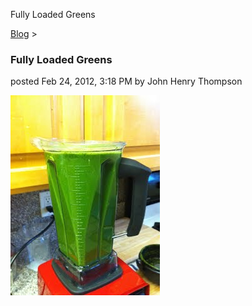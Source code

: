 Fully Loaded Greens 

[Blog](../z-blog-1.html)‎ > ‎

### Fully Loaded Greens

posted Feb 24, 2012, 3:18 PM by John Henry Thompson

[![](../_/rsrc/1330125497520/z-blog-1/fullyloadedgreens/fully-loaded-greens-height=320&width=239.jpg)](http://www.johnhenrythompson.com/z-blog-1/fullyloadedgreens/fully-loaded-greens.jpg?attredirects=0)

  

